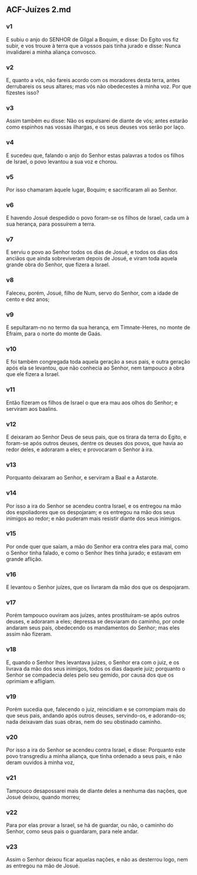 ## ACF-Juízes 2.md
### v1
 E subiu o anjo do SENHOR de Gilgal a Boquim, e disse: Do Egito vos fiz subir, e vos trouxe à terra que a vossos pais tinha jurado e disse: Nunca invalidarei a minha aliança convosco.
### v2
 E, quanto a vós, não fareis acordo com os moradores desta terra, antes derrubareis os seus altares; mas vós não obedecestes à minha voz. Por que fizestes isso?
### v3
 Assim também eu disse: Não os expulsarei de diante de vós; antes estarão como espinhos nas vossas ilhargas, e os seus deuses vos serão por laço.
### v4
 E sucedeu que, falando o anjo do Senhor estas palavras a todos os filhos de Israel, o povo levantou a sua voz e chorou.
### v5
 Por isso chamaram àquele lugar, Boquim; e sacrificaram ali ao Senhor.
### v6
 E havendo Josué despedido o povo foram-se os filhos de Israel, cada um à sua herança, para possuírem a terra.
### v7
 E serviu o povo ao Senhor todos os dias de Josué, e todos os dias dos anciãos que ainda sobreviveram depois de Josué, e viram toda aquela grande obra do Senhor, que fizera a Israel.
### v8
 Faleceu, porém, Josué, filho de Num, servo do Senhor, com a idade de cento e dez anos;
### v9
 E sepultaram-no no termo da sua herança, em Timnate-Heres, no monte de Efraim, para o norte do monte de Gaás.
### v10
 E foi também congregada toda aquela geração a seus pais, e outra geração após ela se levantou, que não conhecia ao Senhor, nem tampouco a obra que ele fizera a Israel.
### v11
 Então fizeram os filhos de Israel o que era mau aos olhos do Senhor; e serviram aos baalins.
### v12
 E deixaram ao Senhor Deus de seus pais, que os tirara da terra do Egito, e foram-se após outros deuses, dentre os deuses dos povos, que havia ao redor deles, e adoraram a eles; e provocaram o Senhor à ira.
### v13
 Porquanto deixaram ao Senhor, e serviram a Baal e a Astarote.
### v14
 Por isso a ira do Senhor se acendeu contra Israel, e os entregou na mão dos espoliadores que os despojaram; e os entregou na mão dos seus inimigos ao redor; e não puderam mais resistir diante dos seus inimigos.
### v15
 Por onde quer que saíam, a mão do Senhor era contra eles para mal, como o Senhor tinha falado, e como o Senhor lhes tinha jurado; e estavam em grande aflição.
### v16
 E levantou o Senhor juízes, que os livraram da mão dos que os despojaram.
### v17
 Porém tampouco ouviram aos juízes, antes prostituíram-se após outros deuses, e adoraram a eles; depressa se desviaram do caminho, por onde andaram seus pais, obedecendo os mandamentos do Senhor; mas eles assim não fizeram.
### v18
 E, quando o Senhor lhes levantava juízes, o Senhor era com o juiz, e os livrava da mão dos seus inimigos, todos os dias daquele juiz; porquanto o Senhor se compadecia deles pelo seu gemido, por causa dos que os oprimiam e afligiam.
### v19
 Porém sucedia que, falecendo o juiz, reincidiam e se corrompiam mais do que seus pais, andando após outros deuses, servindo-os, e adorando-os; nada deixavam das suas obras, nem do seu obstinado caminho.
### v20
 Por isso a ira do Senhor se acendeu contra Israel, e disse: Porquanto este povo transgrediu a minha aliança, que tinha ordenado a seus pais, e não deram ouvidos à minha voz,
### v21
 Tampouco desapossarei mais de diante deles a nenhuma das nações, que Josué deixou, quando morreu;
### v22
 Para por elas provar a Israel, se há de guardar, ou não, o caminho do Senhor, como seus pais o guardaram, para nele andar.
### v23
 Assim o Senhor deixou ficar aquelas nações, e não as desterrou logo, nem as entregou na mão de Josué.
